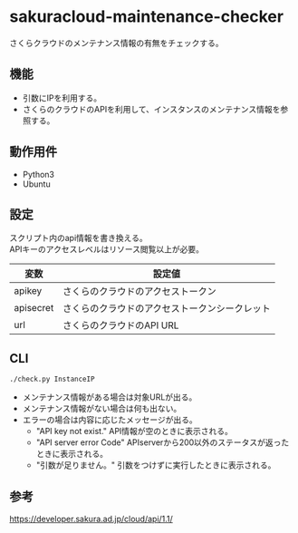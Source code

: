 
# sakuracloud-maintenance-checker
さくらクラウドのメンテナンス情報の有無をチェックする。  

## 機能

 * 引数にIPを利用する。
 * さくらのクラウドのAPIを利用して、インスタンスのメンテナンス情報を参照する。

 ## 動作用件

 * Python3
 * Ubuntu

 ## 設定

 スクリプト内のapi情報を書き換える。  
 APIキーのアクセスレベルはリソース閲覧以上が必要。

  |変数|設定値|
  |---|---|
  |apikey|さくらのクラウドのアクセストークン|
  |apisecret|さくらのクラウドのアクセストークンシークレット|
  |url|さくらのクラウドのAPI URL|


 ## CLI

 ```
 ./check.py InstanceIP
 ```
 * メンテナンス情報がある場合は対象URLが出る。
 * メンテナンス情報がない場合は何も出ない。
 * エラーの場合は内容に応じたメッセージが出る。
    * "API key not exist." API情報が空のときに表示される。
    * "API server error Code" APIserverから200以外のステータスが返ったときに表示される。
    * "引数が足りません。" 引数をつけずに実行したときに表示される。

## 参考
https://developer.sakura.ad.jp/cloud/api/1.1/